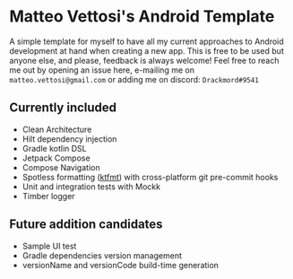 # Matteo Vettosi's Android Template
A simple template for myself to have all my current approaches to Android development at hand when creating a new app.
This is free to be used but anyone else, and please, feedback is always welcome!
Feel free to reach me out by opening an issue here, e-mailing me on `matteo.vettosi@gmail.com` or adding me on discord: `Drackmord#9541`

## Currently included
- Clean Architecture
- Hilt dependency injection
- Gradle kotlin DSL
- Jetpack Compose
- Compose Navigation
- Spotless formatting ([ktfmt](https://github.com/facebookincubator/ktfmt)) with cross-platform git pre-commit hooks
- Unit and integration tests with Mockk
- Timber logger

## Future addition candidates
- Sample UI test
- Gradle dependencies version management
- versionName and versionCode build-time generation
